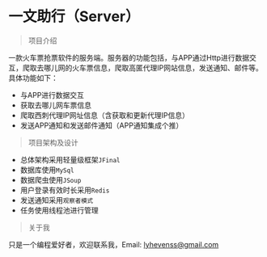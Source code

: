 # 一文助行（Server）
> 项目介绍

一款火车票抢票软件的服务端。服务器的功能包括，与APP通过Http进行数据交互，爬取去哪儿网的火车票信息，爬取高匿代理IP网站信息，发送通知、邮件等。具体功能如下：

* ​与APP进行数据交互
* 获取去哪儿网车票信息
* 爬取西刺代理IP网址信息（含获取和更新代理IP信息）
* 发送APP通知和发送邮件通知（APP通知集成个推）

> 项目架构及设计

* 总体架构采用轻量级框架`JFinal`
* 数据库使用`MySql`
* 数据爬虫使用`JSoup`
* 用户登录有效时长采用`Redis`
* 发送通知采用`观察者模式`
* 任务使用线程池进行管理

> 关于我

只是一个编程爱好者，欢迎联系我，Email: lyhevenss@gmail.com
